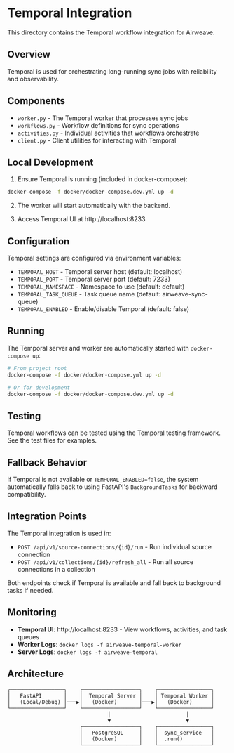 # Temporal Integration

This directory contains the Temporal workflow integration for Airweave.

## Overview

Temporal is used for orchestrating long-running sync jobs with reliability and observability.

## Components

- `worker.py` - The Temporal worker that processes sync jobs
- `workflows.py` - Workflow definitions for sync operations
- `activities.py` - Individual activities that workflows orchestrate
- `client.py` - Client utilities for interacting with Temporal

## Local Development

1. Ensure Temporal is running (included in docker-compose):
```bash
docker-compose -f docker/docker-compose.dev.yml up -d
```

2. The worker will start automatically with the backend.

3. Access Temporal UI at http://localhost:8233

## Configuration

Temporal settings are configured via environment variables:
- `TEMPORAL_HOST` - Temporal server host (default: localhost)
- `TEMPORAL_PORT` - Temporal server port (default: 7233)
- `TEMPORAL_NAMESPACE` - Namespace to use (default: default)
- `TEMPORAL_TASK_QUEUE` - Task queue name (default: airweave-sync-queue)
- `TEMPORAL_ENABLED` - Enable/disable Temporal (default: false)

## Running

The Temporal server and worker are automatically started with `docker-compose up`:

```bash
# From project root
docker-compose -f docker/docker-compose.yml up -d

# Or for development
docker-compose -f docker/docker-compose.dev.yml up -d
```

## Testing

Temporal workflows can be tested using the Temporal testing framework. See the test files for examples.

## Fallback Behavior

If Temporal is not available or `TEMPORAL_ENABLED=false`, the system automatically falls back to using FastAPI's `BackgroundTasks` for backward compatibility.

## Integration Points

The Temporal integration is used in:
- `POST /api/v1/source-connections/{id}/run` - Run individual source connection
- `POST /api/v1/collections/{id}/refresh_all` - Run all source connections in a collection

Both endpoints check if Temporal is available and fall back to background tasks if needed.

## Monitoring

- **Temporal UI**: http://localhost:8233 - View workflows, activities, and task queues
- **Worker Logs**: `docker logs -f airweave-temporal-worker`
- **Server Logs**: `docker logs -f airweave-temporal`

## Architecture

```
┌─────────────────┐    ┌──────────────────┐    ┌─────────────────┐
│   FastAPI       │    │  Temporal Server │    │ Temporal Worker │
│   (Local/Debug) │───▶│   (Docker)       │───▶│   (Docker)      │
└─────────────────┘    └──────────────────┘    └─────────────────┘
                                │                        │
                                ▼                        ▼
                       ┌──────────────────┐    ┌─────────────────┐
                       │   PostgreSQL     │    │  sync_service   │
                       │   (Docker)       │    │  .run()         │
                       └──────────────────┘    └─────────────────┘
```
